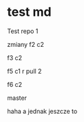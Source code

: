 test md
=======

Test repo 1


zmiany f2 c2

f3 c2

f5 c1 r pull 2

f6 c2

master

haha a jednak jeszcze to